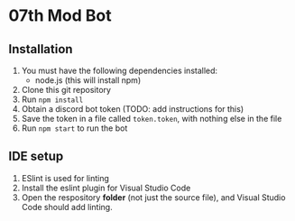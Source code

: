 # 07th Mod Bot

## Installation

1. You must have the following dependencies installed:
    - node.js (this will install npm)
2. Clone this git repository
3. Run `npm install`
4. Obtain a discord bot token (TODO: add instructions for this)
5. Save the token in a file called `token.token`, with nothing else in the file
6. Run `npm start` to run the bot

## IDE setup

1. ESlint is used for linting
2. Install the eslint plugin for Visual Studio Code
3. Open the respository **folder** (not just the source file), and Visual Studio Code should add linting.